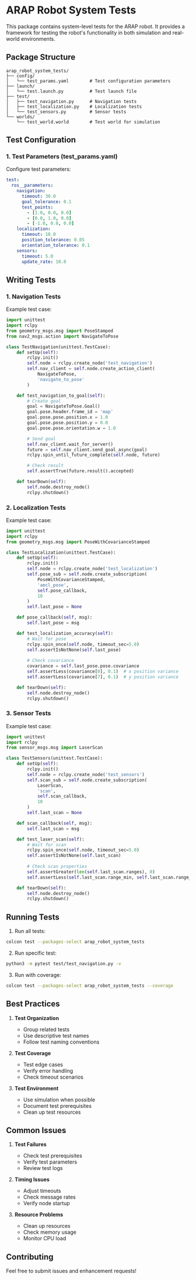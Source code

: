 # ARAP Robot System Tests

This package contains system-level tests for the ARAP robot. It provides a framework for testing the robot's functionality in both simulation and real-world environments.

## Package Structure
```
arap_robot_system_tests/
├── config/
│   └── test_params.yaml        # Test configuration parameters
├── launch/
│   └── test.launch.py          # Test launch file
├── test/
│   ├── test_navigation.py      # Navigation tests
│   ├── test_localization.py    # Localization tests
│   └── test_sensors.py         # Sensor tests
└── worlds/
    └── test_world.world        # Test world for simulation
```

## Test Configuration

### 1. Test Parameters (test_params.yaml)
Configure test parameters:

```yaml
test:
  ros__parameters:
    navigation:
      timeout: 30.0
      goal_tolerance: 0.1
      test_points:
        - [1.0, 0.0, 0.0]
        - [0.0, 1.0, 0.0]
        - [-1.0, 0.0, 0.0]
    localization:
      timeout: 10.0
      position_tolerance: 0.05
      orientation_tolerance: 0.1
    sensors:
      timeout: 5.0
      update_rate: 10.0
```

## Writing Tests

### 1. Navigation Tests
Example test case:

```python
import unittest
import rclpy
from geometry_msgs.msg import PoseStamped
from nav2_msgs.action import NavigateToPose

class TestNavigation(unittest.TestCase):
    def setUp(self):
        rclpy.init()
        self.node = rclpy.create_node('test_navigation')
        self.nav_client = self.node.create_action_client(
            NavigateToPose,
            'navigate_to_pose'
        )

    def test_navigation_to_goal(self):
        # Create goal
        goal = NavigateToPose.Goal()
        goal.pose.header.frame_id = 'map'
        goal.pose.pose.position.x = 1.0
        goal.pose.pose.position.y = 0.0
        goal.pose.pose.orientation.w = 1.0

        # Send goal
        self.nav_client.wait_for_server()
        future = self.nav_client.send_goal_async(goal)
        rclpy.spin_until_future_complete(self.node, future)

        # Check result
        self.assertTrue(future.result().accepted)

    def tearDown(self):
        self.node.destroy_node()
        rclpy.shutdown()
```

### 2. Localization Tests
Example test case:

```python
import unittest
import rclpy
from geometry_msgs.msg import PoseWithCovarianceStamped

class TestLocalization(unittest.TestCase):
    def setUp(self):
        rclpy.init()
        self.node = rclpy.create_node('test_localization')
        self.pose_sub = self.node.create_subscription(
            PoseWithCovarianceStamped,
            'amcl_pose',
            self.pose_callback,
            10
        )
        self.last_pose = None

    def pose_callback(self, msg):
        self.last_pose = msg

    def test_localization_accuracy(self):
        # Wait for pose
        rclpy.spin_once(self.node, timeout_sec=5.0)
        self.assertIsNotNone(self.last_pose)
        
        # Check covariance
        covariance = self.last_pose.pose.covariance
        self.assertLess(covariance[0], 0.1)  # x position variance
        self.assertLess(covariance[7], 0.1)  # y position variance

    def tearDown(self):
        self.node.destroy_node()
        rclpy.shutdown()
```

### 3. Sensor Tests
Example test case:

```python
import unittest
import rclpy
from sensor_msgs.msg import LaserScan

class TestSensors(unittest.TestCase):
    def setUp(self):
        rclpy.init()
        self.node = rclpy.create_node('test_sensors')
        self.scan_sub = self.node.create_subscription(
            LaserScan,
            'scan',
            self.scan_callback,
            10
        )
        self.last_scan = None

    def scan_callback(self, msg):
        self.last_scan = msg

    def test_laser_scan(self):
        # Wait for scan
        rclpy.spin_once(self.node, timeout_sec=5.0)
        self.assertIsNotNone(self.last_scan)
        
        # Check scan properties
        self.assertGreater(len(self.last_scan.ranges), 0)
        self.assertLess(self.last_scan.range_min, self.last_scan.range_max)

    def tearDown(self):
        self.node.destroy_node()
        rclpy.shutdown()
```

## Running Tests

1. Run all tests:
```bash
colcon test --packages-select arap_robot_system_tests
```

2. Run specific test:
```bash
python3 -m pytest test/test_navigation.py -v
```

3. Run with coverage:
```bash
colcon test --packages-select arap_robot_system_tests --coverage
```

## Best Practices

1. **Test Organization**
   - Group related tests
   - Use descriptive test names
   - Follow test naming conventions

2. **Test Coverage**
   - Test edge cases
   - Verify error handling
   - Check timeout scenarios

3. **Test Environment**
   - Use simulation when possible
   - Document test prerequisites
   - Clean up test resources

## Common Issues

1. **Test Failures**
   - Check test prerequisites
   - Verify test parameters
   - Review test logs

2. **Timing Issues**
   - Adjust timeouts
   - Check message rates
   - Verify node startup

3. **Resource Problems**
   - Clean up resources
   - Check memory usage
   - Monitor CPU load

## Contributing
Feel free to submit issues and enhancement requests!